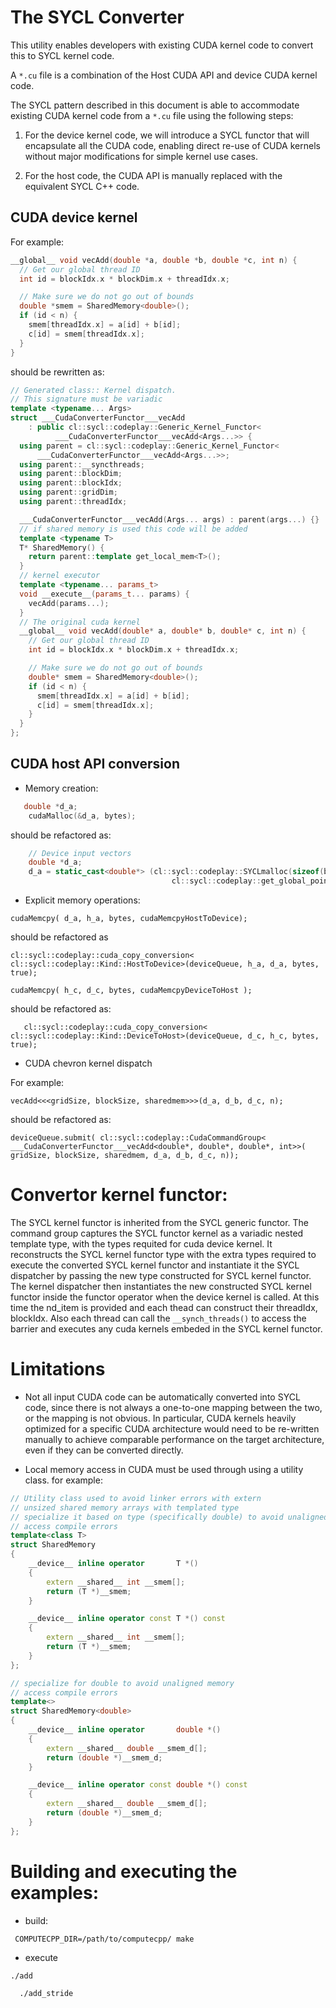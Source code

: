 # The SYCL Converter

This utility enables developers with existing CUDA kernel code to convert this to SYCL kernel code.

A `*.cu` file is a combination of the Host CUDA API and device CUDA kernel code.

The SYCL pattern described in this document is able to accommodate existing CUDA kernel code from a `*.cu` file using the following steps:

1. For the device kernel code, we will introduce a SYCL functor that will encapsulate 
all the CUDA code, enabling direct re-use of CUDA kernels without major 
modifications for simple kernel use cases.

1. For the host code, the CUDA API is manually replaced with the equivalent SYCL C++ code. 

## CUDA device kernel

For example:
 
```cpp
__global__ void vecAdd(double *a, double *b, double *c, int n) {
  // Get our global thread ID
  int id = blockIdx.x * blockDim.x + threadIdx.x;

  // Make sure we do not go out of bounds
  double *smem = SharedMemory<double>();
  if (id < n) {
    smem[threadIdx.x] = a[id] + b[id];
    c[id] = smem[threadIdx.x];
  }
}
```
should be rewritten as: 

```cpp
// Generated class:: Kernel dispatch.
// This signature must be variadic
template <typename... Args>
struct ___CudaConverterFunctor___vecAdd
    : public cl::sycl::codeplay::Generic_Kernel_Functor<
          ___CudaConverterFunctor___vecAdd<Args...>> {
  using parent = cl::sycl::codeplay::Generic_Kernel_Functor<
      ___CudaConverterFunctor___vecAdd<Args...>>;
  using parent::__syncthreads;
  using parent::blockDim;
  using parent::blockIdx;
  using parent::gridDim;
  using parent::threadIdx;

  ___CudaConverterFunctor___vecAdd(Args... args) : parent(args...) {}
  // if shared memory is used this code will be added
  template <typename T>
  T* SharedMemory() {
    return parent::template get_local_mem<T>();
  }
  // kernel executor
  template <typename... params_t>
  void __execute__(params_t... params) {
    vecAdd(params...);
  }
  // The original cuda kernel
  __global__ void vecAdd(double* a, double* b, double* c, int n) {
    // Get our global thread ID
    int id = blockIdx.x * blockDim.x + threadIdx.x;

    // Make sure we do not go out of bounds
    double* smem = SharedMemory<double>();
    if (id < n) {
      smem[threadIdx.x] = a[id] + b[id];
      c[id] = smem[threadIdx.x];
    }
  }
};
```

## CUDA host API conversion

* Memory creation:
```cpp
   double *d_a;
    cudaMalloc(&d_a, bytes);  
```
should be refactored as:
```cpp
    // Device input vectors
    double *d_a;
    d_a = static_cast<double*> (cl::sycl::codeplay::SYCLmalloc(sizeof(bytes), 
                                    cl::sycl::codeplay::get_global_pointer_mapper()));
```
* Explicit memory operations: 

`cudaMemcpy( d_a, h_a, bytes, cudaMemcpyHostToDevice);`

should be refactored as

 `cl::sycl::codeplay::cuda_copy_conversion<
      cl::sycl::codeplay::Kind::HostToDevice>(deviceQueue, h_a, d_a, bytes,
                                              true);`


`cudaMemcpy( h_c, d_c, bytes, cudaMemcpyDeviceToHost );`
 
 should be refactored as:

 `   cl::sycl::codeplay::cuda_copy_conversion<
      cl::sycl::codeplay::Kind::DeviceToHost>(deviceQueue, d_c, h_c, bytes,
                                              true);`

* CUDA chevron kernel dispatch 

For example: 

`vecAdd<<<gridSize, blockSize, sharedmem>>>(d_a, d_b, d_c, n);`

should be refactored as:

`deviceQueue.submit(
      cl::sycl::codeplay::CudaCommandGroup<
          ___CudaConverterFunctor___vecAdd<double*, double*, double*, int>>(
          gridSize, blockSize, sharedmem, d_a, d_b, d_c, n));`


# Convertor kernel functor:

The SYCL kernel functor is inherited from the SYCL generic functor.
The command group captures the SYCL functor kernel as a variadic nested template type, with the types requited for cuda device kernel.
It reconstructs the SYCL kernel functor type with the extra types required to execute the converted SYCL kernel functor and instantiate it
the SYCL dispatcher by passing the new type constructed for SYCL kernel functor.
The kernel dispatcher then instantiates the new constructed SYCL kernel functor inside the functor operator when the device kernel is called. 
At this time the nd_item is provided and each thead can construct their threadIdx, blockIdx. Also each thread can call the ```__synch_threads()``` to access the barrier and executes any cuda kernels embeded in the SYCL kernel functor.

# Limitations

* Not all input CUDA code can be automatically converted into SYCL code, since there is not always a one-to-one mapping between the two, or the mapping is not obvious. In particular, CUDA kernels heavily optimized for a specific CUDA architecture would need to be re-written manually to achieve comparable performance on the target architecture, even if they can be converted directly.

* Local memory access in CUDA must be used through using a utility class.
for example: 

```cpp
// Utility class used to avoid linker errors with extern
// unsized shared memory arrays with templated type
// specialize it based on type (specifically double) to avoid unaligned memory
// access compile errors
template<class T>
struct SharedMemory
{
    __device__ inline operator       T *()
    {
        extern __shared__ int __smem[];
        return (T *)__smem;
    }

    __device__ inline operator const T *() const
    {
        extern __shared__ int __smem[];
        return (T *)__smem;
    }
};

// specialize for double to avoid unaligned memory
// access compile errors
template<>
struct SharedMemory<double>
{
    __device__ inline operator       double *()
    {
        extern __shared__ double __smem_d[];
        return (double *)__smem_d;
    }

    __device__ inline operator const double *() const
    {
        extern __shared__ double __smem_d[];
        return (double *)__smem_d;
    }
};
```


# Building and executing the examples:

* build:

```
 COMPUTECPP_DIR=/path/to/computecpp/ make
 ```

 * execute
  
  ```
  ./add
```

```
  ./add_stride
  ```

